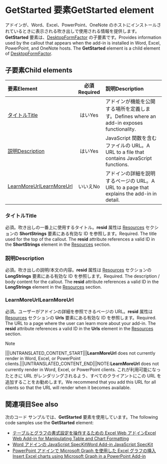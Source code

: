 # <a name="getstarted-element"></a><span data-ttu-id="3c795-101">GetStarted 要素</span><span class="sxs-lookup"><span data-stu-id="3c795-101">GetStarted element</span></span>

<span data-ttu-id="3c795-p101">アドインが、Word、Excel、PowerPoint、OneNote のホストにインストールされているときに表示される吹き出しで使用される情報を提供します。**GetStarted** 要素は、[DesktopFormFactor](desktopformfactor.md) の子要素です。</span><span class="sxs-lookup"><span data-stu-id="3c795-p101">Provides information used by the callout that appears when the add-in is installed in Word, Excel, PowerPoint, and OneNote hosts. The **GetStarted** element is a child element of [DesktopFormFactor](desktopformfactor.md).</span></span>

## <a name="child-elements"></a><span data-ttu-id="3c795-104">子要素</span><span class="sxs-lookup"><span data-stu-id="3c795-104">Child elements</span></span>

| <span data-ttu-id="3c795-105">要素</span><span class="sxs-lookup"><span data-stu-id="3c795-105">Element</span></span>                       | <span data-ttu-id="3c795-106">必須</span><span class="sxs-lookup"><span data-stu-id="3c795-106">Required</span></span> | <span data-ttu-id="3c795-107">説明</span><span class="sxs-lookup"><span data-stu-id="3c795-107">Description</span></span>                                        |
|:------------------------------|:--------:|:---------------------------------------------------|
| [<span data-ttu-id="3c795-108">タイトル</span><span class="sxs-lookup"><span data-stu-id="3c795-108">Title</span></span>](#title)               | <span data-ttu-id="3c795-109">はい</span><span class="sxs-lookup"><span data-stu-id="3c795-109">Yes</span></span>      | <span data-ttu-id="3c795-110">アドインが機能を公開する場所を定義します。</span><span class="sxs-lookup"><span data-stu-id="3c795-110">Defines where an add-in exposes functionality.</span></span>     |
| [<span data-ttu-id="3c795-111">説明</span><span class="sxs-lookup"><span data-stu-id="3c795-111">Description</span></span>](#description)   | <span data-ttu-id="3c795-112">はい</span><span class="sxs-lookup"><span data-stu-id="3c795-112">Yes</span></span>      | <span data-ttu-id="3c795-113">JavaScript 関数を含むファイルの URL。</span><span class="sxs-lookup"><span data-stu-id="3c795-113">A URL to a file that contains JavaScript functions.</span></span>|
| [<span data-ttu-id="3c795-114">LearnMoreUrl</span><span class="sxs-lookup"><span data-stu-id="3c795-114">LearnMoreUrl</span></span>](#learnmoreurl) | <span data-ttu-id="3c795-115">いいえ</span><span class="sxs-lookup"><span data-stu-id="3c795-115">No</span></span>       | <span data-ttu-id="3c795-116">アドインの詳細を説明するページの URL。</span><span class="sxs-lookup"><span data-stu-id="3c795-116">A URL to a page that explains the add-in in detail.</span></span>   |

### <a name="title"></a><span data-ttu-id="3c795-117">タイトル</span><span class="sxs-lookup"><span data-stu-id="3c795-117">Title</span></span> 

<span data-ttu-id="3c795-p102">必須。吹き出しの一番上に使用するタイトル。**resid** 属性は [Resources](resources.md) セクションの **ShortStrings** 要素にある有効な ID を参照します。</span><span class="sxs-lookup"><span data-stu-id="3c795-p102">Required. The title used for the top of the callout. The **resid** attribute references a valid ID in the **ShortStrings** element in the [Resources](resources.md) section.</span></span>

### <a name="description"></a><span data-ttu-id="3c795-121">説明</span><span class="sxs-lookup"><span data-stu-id="3c795-121">Description</span></span>

<span data-ttu-id="3c795-p103">必須。吹き出しの説明/本文の内容。**resid** 属性は [Resources](resources.md) セクションの **LongStrings** 要素にある有効な ID を参照します。</span><span class="sxs-lookup"><span data-stu-id="3c795-p103">Required. The description / body content for the callout. The **resid** attribute references a valid ID in the **LongStrings** element in the [Resources](resources.md) section.</span></span>

### <a name="learnmoreurl"></a><span data-ttu-id="3c795-125">LearnMoreUrl</span><span class="sxs-lookup"><span data-stu-id="3c795-125">LearnMoreUrl</span></span>

<span data-ttu-id="3c795-p104">必須。ユーザーがアドインの詳細を参照できるページの URL。**resid** 属性は [Resources](resources.md) セクションの **Urls** 要素にある有効な ID を参照します。</span><span class="sxs-lookup"><span data-stu-id="3c795-p104">Required. The URL to a page where the user can learn more about your add-in. The **resid** attribute references a valid ID in the **Urls** element in the [Resources](resources.md) section.</span></span>

> [!NOTE]
> <span data-ttu-id="3c795-129">|||UNTRANSLATED_CONTENT_START|||**LearnMoreUrl** does not currently render in Word, Excel, or PowerPoint clients.|||UNTRANSLATED_CONTENT_END|||</span><span class="sxs-lookup"><span data-stu-id="3c795-129">NOTE:**LearnMoreUrl** does not currently render in Word, Excel, or PowerPoint clients.</span></span> <span data-ttu-id="3c795-130">これが利用可能になったときに URL がレンダリングされるよう、すべてのクライアントにこの URL を追加することをお勧めします。</span><span class="sxs-lookup"><span data-stu-id="3c795-130">We recommend that you add this URL for all clients so that the URL will render when it becomes available.</span></span> 

## <a name="see-also"></a><span data-ttu-id="3c795-131">関連項目</span><span class="sxs-lookup"><span data-stu-id="3c795-131">See also</span></span>

<span data-ttu-id="3c795-132">次のコード サンプルでは、**GetStarted** 要素を使用しています。</span><span class="sxs-lookup"><span data-stu-id="3c795-132">The following code samples use the **GetStarted** element:</span></span>

* [<span data-ttu-id="3c795-133">テーブルとグラフの書式設定を操作するための Excel Web アドイン</span><span class="sxs-lookup"><span data-stu-id="3c795-133">Excel Web Add-in for Manipulating Table and Chart Formatting</span></span>](https://github.com/OfficeDev/Excel-Add-in-JavaScript-SalesTracker)
* [<span data-ttu-id="3c795-134">Word アドインの JavaScript SpecKit</span><span class="sxs-lookup"><span data-stu-id="3c795-134">Word Add-in JavaScript SpecKit</span></span>](https://github.com/OfficeDev/Word-Add-in-JS-SpecKit)
* [<span data-ttu-id="3c795-135">PowerPoint アドインで Microsoft Graph を使用した Excel グラフの挿入</span><span class="sxs-lookup"><span data-stu-id="3c795-135">Insert Excel charts using Microsoft Graph in a PowerPoint Add-in</span></span>](https://github.com/OfficeDev/PowerPoint-Add-in-Microsoft-Graph-ASPNET-InsertChart)
